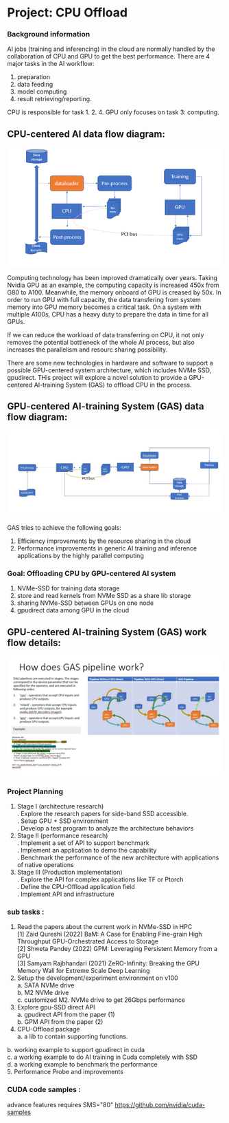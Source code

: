 # Project: CPU Offload

### Background information
  
AI jobs (training and inferencing) in the cloud are normally handled by the collaboration of CPU and GPU to get the best performance. There are 4 major tasks in the AI workflow:  
  1.  preparation  
  2.  data feeding  
  3.  model computing  
  4.  result retrieving/reporting.  

CPU is responsible for task 1. 2. 4. GPU only focuses on task 3: computing.  
## CPU-centered AI data flow diagram:
<img src="./docs/alnair-cpu-centered.jpg">

Computing technology has been improved dramatically over years. Taking Nvidia GPU as an example, the computing capacity is increased 450x from G80 to A100. Meanwhile, the memory onboard of GPU is creased by 50x. In order to run GPU with full capacity, the data transfering from system memory into GPU memory becomes a critical task. On a system with multiple A100s, CPU has a heavy duty to prepare the data in time for all GPUs.

If we can reduce the workload of data transferring on CPU, it not only removes the potential bottleneck of the whole AI process, but also increases the parallelism and resourc sharing possibility.

There are some new technologies in hardware and software to support a possible GPU-centered system architecture, which includes NVMe SSD, gpudirect. THis project will explore a novel solution to provide a GPU-centered AI-training System (GAS) to offload CPU in the process. 

## GPU-centered AI-training System (GAS) data flow diagram:
<img src="./docs/alnair-gpu-centered.JPG">

GAS tries to achieve the following goals:
1.  Efficiency improvements by the resource sharing in the cloud
2.  Performance improvements in generic AI training and inference applications by the highly parallel computing

### Goal: Offloading CPU by GPU-centered AI system

1. NVMe-SSD for training data storage
2. store and read kernels from NVMe SSD as a share lib storage
3. sharing NVMe-SSD between GPUs on one node
4. gpudirect data among GPU in the cloud

## GPU-centered AI-training System (GAS) work flow details:
<img src="./docs/alnair-GAS-pipeline.JPG">

### Project Planning
1. Stage I (architecture research)  
  . Explore the research papers for side-band SSD accessible.  
  . Setup GPU + SSD environment  
  . Develop a test program to analyze the architecture behaviors  
2. Stage II (performance research)  
  . Implement a set of API to support benchmark  
  . Implement an application to demo the capability  
  . Benchmark the performance of the new architecture with applications of native operations  
3. Stage III (Production implementation)  
  . Explore the API for complex applications like TF or Ptorch  
  . Define the CPU-Offload application field  
  . Implement API and infrastructure  

### sub tasks : 

1. Read the papers about the current work in NVMe-SSD in HPC  
  <a id="1">[1]</a> 
  Zaid Qureshi (2022) BaM: A Case for Enabling Fine-grain High Throughput GPU-Orchestrated Access to Storage  
  <a id="2">[2]</a> 
  Shweta Pandey (2022) GPM: Leveraging Persistent Memory from a GPU  
  <a id="3">[3]</a> 
  Samyam Rajbhandari (2021) ZeRO-Infinity: Breaking the GPU Memory Wall for Extreme Scale Deep Learning    
3. Setup the development/experiment environment on v100   
  a. SATA NVMe drive  
  b. M2 NVMe drive  
  c. customized M2. NVMe drive to get 26Gbps performance  
3. Explore gpu-SSD direct API  
  a. gpudirect API from the paper (1)  
  b. GPM API from the paper (2)  
4. CPU-Offload package  
  a. a lib to contain supporting functions.   
  
  b. working example to support gpudirect in cuda  
  c. a working example to do AI training in Cuda completely with SSD  
  d. a working example to benchmark the performance  
5. Performance Probe and improvements

### CUDA code samples :
advance features requires SMS="80"
https://github.com/nvidia/cuda-samples
